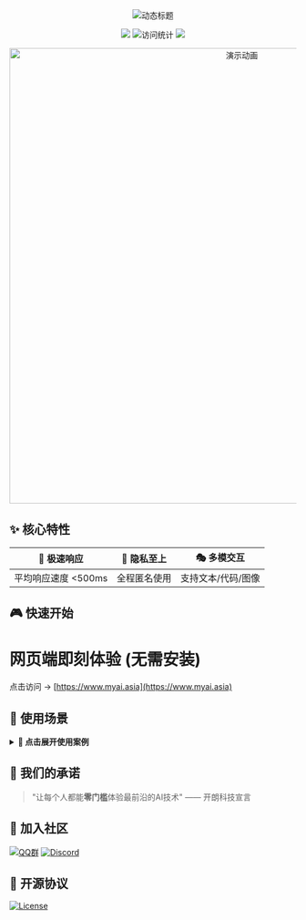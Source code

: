 <div align="center">
  <img src="https://readme-typing-svg.demolab.com?font=Roboto+Slab&size=30&duration=3000&pause=1000&color=00F7FF&center=true&vCenter=true&width=800&lines=🚀+完全免费的+ChatGPT+体验+🆓;🔒+无需登录+🆓+无限使用+💎;🤖+多模型支持+GPT-4o+Claude+Gemini+⚡" alt="动态标题"/>
</div>

<p align="center">
  <img src="https://img.shields.io/badge/模型支持-ChatGPT|GLM|Gemini|DeepSeek-00ff00?style=for-the-badge&logo=azurepipelines&logoColor=white"/>
  <img src="https://hits.seeyoufarm.com/api/count/incr/badge.svg?url=https://github.com/kldhsh123/myai-site&count_bg=%2379C83D&title_bg=%23555555&icon=&icon_color=%23E7E7E7&title=访问统计&edge_flat=false" alt="访问统计"/>
  <a href="https://github.com/kldhsh123/myai-site/blob/main/en_README.md">
    <img src="https://img.shields.io/badge/EN_README-FFFFFF?style=for-the-badge&logo=googletranslate&logoColor=blue"/>
  </a>
</p>

<div align="center">
  <a href="https://www.myai.asia/">
    <img src="https://github.com/user-attachments/assets/c28da08d-5ebe-4606-821c-fc96ee031963" width="800" alt="演示动画"/>

  </a>
</div>


## ✨ 核心特性
<div align="center">

| 🚀 **极速响应** | 🔐 **隐私至上** | 🎭 **多模交互** | 
|----------------|-----------------|----------------|
| 平均响应速度 <500ms | 全程匿名使用 | 支持文本/代码/图像 |

</div>

## 🎮 快速开始
# 网页端即刻体验 (无需安装)
点击访问 → [https://www.myai.asia](https://www.myai.asia)


## 📌 使用场景
<details>
  <summary><strong>🎯 点击展开使用案例</strong></summary>

- 💻 **代码开发**
  ```python
  # 自动生成Python爬虫
  def scrape_data(url):
      # [AI生成代码...]
      return structured_data
  ```
  
- 📊 **数据分析**
  ```markdown
  | 季度 | 销售额 | 增长率 |
  |------|--------|-------|
  | Q1   | $1.2M  | +15%  |
  | Q2   | $1.8M  | +25%  |
  ```

- 🌍 **多语言支持**
  ```diff
  + 中文：你好，世界！
  + 英文：Hello World!
  + 俄语：Привет, мир!"
  ```
</details>

## 🌟 我们的承诺
> "让每个人都能**零门槛**体验最前沿的AI技术" —— 开朗科技宣言

## 🤝 加入社区
[![QQ群](https://img.shields.io/badge/QQ群-330316577-cyan?style=for-the-badge&logo=tencentqq)](https://qm.qq.com/cgi-bin/qm/qr?_wv=1027&k=vFOh8aTsWPbQsv7ckU8-Rih9w-N6PFom&authKey=uzWNwmUSGD32aKVIGINOAcDrx0BC2I7uPz1mIMsM%2B5yygh8FIrDh7DMkRFQV2j4x8&noverify=0&group_code=330316577)
[![Discord](https://img.shields.io/badge/Discord社区-在线-blue?style=for-the-badge&logo=discord)](https://discord.com/invite/CKrvgCyK4y)

## 📜 开源协议
[![License](https://img.shields.io/badge/License-AGPL_v3-blue.svg?style=for-the-badge)](https://www.gnu.org/licenses/agpl-3.0)

